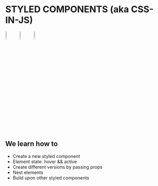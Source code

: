 # STYLED COMPONENTS (aka CSS-IN-JS)

  <img src="https://user-images.githubusercontent.com/31222514/149813532-e214a55c-9b91-4b71-bb17-0dcf18903f7a.png" width="8%" alt="CSS logo">
  <img src="https://upload.wikimedia.org/wikipedia/commons/thumb/f/f1/Heart_coraz%C3%B3n.svg/2048px-Heart_coraz%C3%B3n.svg.png" width="8%" alt="Heart">
    <img src="https://user-images.githubusercontent.com/31222514/149812547-405716a0-b974-4da4-b749-f2b4a8adc1d8.png" width="8%" alt="Javascript logo">

## We learn how to

- Create a new styled component
- Element state: hover && active
- Create different versions by passing props
- Nest elements
- Build upon other styled components
